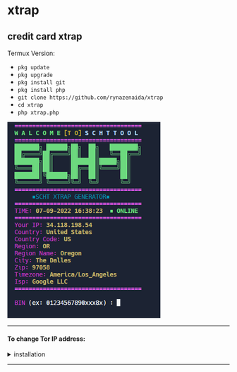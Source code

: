 # xtrap
## credit card xtrap

Termux Version:
  <ul class="list-group list-group-flush">
    <li class="list-group-item"><code>pkg update</code></li>
    <li class="list-group-item"><code>pkg upgrade</code></li>
    <li class="list-group-item"><code>pkg install git</code></li>
    <li class="list-group-item"><code>pkg install php</code></li>
    <li class="list-group-item"><code>git clone https://github.com/rynazenaida/xtrap</code></li>
    <li class="list-group-item"><code>cd xtrap</code></li>
    <li class="list-group-item"><code>php xtrap.php</code></li>
  </ul>
<p align="left">
  <img src="assets/banxtrap.png">
</p>

---

#### To change Tor IP address:
<details><summary>installation</summary>
<br>

```bash
toriptables2.py -r
```
</details>

---
